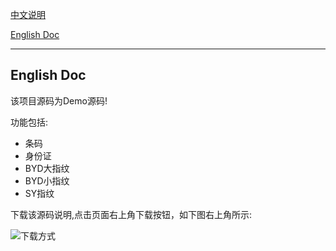 
[中文说明]()

[English Doc]()

---
## English Doc



该项目源码为Demo源码!

功能包括:

- 条码
- 身份证
- BYD大指纹
- BYD小指纹
- SY指纹


下载该源码说明,点击页面右上角下载按钮，如下图右上角所示:

![下载方式](https://i.loli.net/2019/05/05/5cce430445736.png)

